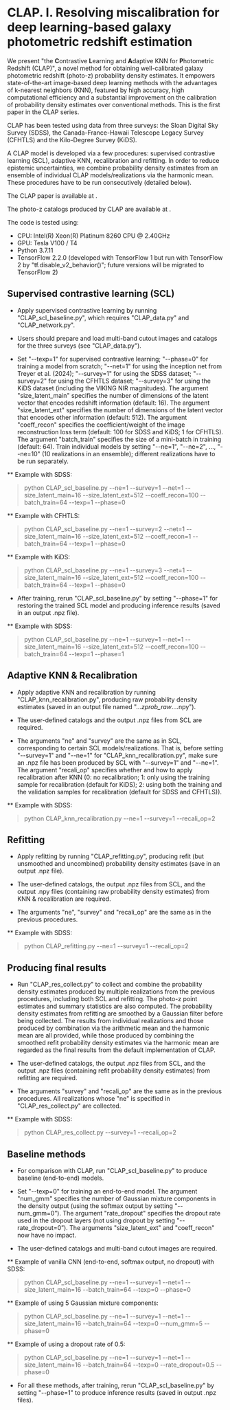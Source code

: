 # CLAP. I. Resolving miscalibration for deep learning-based galaxy photometric redshift estimation

We present "the **C**ontrastive **L**earning and **A**daptive KNN for **P**hotometric Redshift (CLAP)", a novel method for obtaining well-calibrated galaxy photometric redshift (photo-z) probability density estimates. It empowers state-of-the-art image-based deep learning methods with the advantages of k-nearest neighbors (KNN), featured by high accuracy, high computational efficiency and a substantial improvement on the calibration of probability density estimates over conventional methods. This is the first paper in the CLAP series.

CLAP has been tested using data from three surveys: the Sloan Digital Sky Survey (SDSS), the Canada-France-Hawaii Telescope Legacy Survey (CFHTLS) and the Kilo-Degree Survey (KiDS).

A CLAP model is developed via a few procedures: supervised contrastive learning (SCL), adaptive KNN, recalibration and refitting. In order to reduce epistemic uncertainties, we combine probability density estimates from an ensemble of individual CLAP models/realizations via the harmonic mean. These procedures have to be run consecutively (detailed below).

The CLAP paper is available at .

The photo-z catalogs produced by CLAP are available at .

The code is tested using:
- CPU: Intel(R) Xeon(R) Platinum 8260 CPU @ 2.40GHz
- GPU: Tesla V100 / T4
- Python 3.7.11
- TensorFlow 2.2.0 (developed with TensorFlow 1 but run with TensorFlow 2 by "tf.disable_v2_behavior()"; future versions will be migrated to TensorFlow 2)

## Supervised contrastive learning (SCL)

- Apply supervised contrastive learning by running "CLAP_scl_baseline.py", which requires "CLAP_data.py" and "CLAP_network.py".

- Users should prepare and load multi-band cutout images and catalogs for the three surveys (see "CLAP_data.py").

- Set "--texp=1" for supervised contrastive learning; "--phase=0" for training a model from scratch; "--net=1" for using the inception net from Treyer et al. (2024); "--survey=1" for using the SDSS dataset; "--survey=2" for using the CFHTLS dataset; "--survey=3" for using the KiDS dataset (including the VIKING NIR magnitudes). The argument "size_latent_main" specifies the number of dimensions of the latent vector that encodes redshift information (default: 16). The argument "size_latent_ext" specifies the number of dimensions of the latent vector that encodes other information (default: 512). The argument "coeff_recon" specifies the coefficient/weight of the image reconstruction loss term (default: 100 for SDSS and KiDS; 1 for CFHTLS). The argument "batch_train" specifies the size of a mini-batch in training (default: 64). Train individual models by setting "--ne=1", "--ne=2", …, "--ne=10" (10 realizations in an ensemble); different realizations have to be run separately. 

** Example with SDSS:
> python CLAP_scl_baseline.py --ne=1 --survey=1 --net=1 --size_latent_main=16 --size_latent_ext=512 --coeff_recon=100 --batch_train=64 --texp=1 --phase=0

** Example with CFHTLS:
> python CLAP_scl_baseline.py --ne=1 --survey=2 --net=1 --size_latent_main=16 --size_latent_ext=512 --coeff_recon=1 --batch_train=64 --texp=1 --phase=0

** Example with KiDS:
> python CLAP_scl_baseline.py --ne=1 --survey=3 --net=1 --size_latent_main=16 --size_latent_ext=512 --coeff_recon=100 --batch_train=64 --texp=1 --phase=0

- After training, rerun "CLAP_scl_baseline.py" by setting "--phase=1" for restoring the trained SCL model and producing inference results (saved in an output .npz file).

** Example with SDSS:
> python CLAP_scl_baseline.py --ne=1 --survey=1 --net=1 --size_latent_main=16 --size_latent_ext=512 --coeff_recon=100 --batch_train=64 --texp=1 --phase=1

## Adaptive KNN & Recalibration

- Apply adaptive KNN and recalibration by running "CLAP_knn_recalibration.py", producing raw probability density estimates (saved in an output file named "..._zprob_raw_....npy").

- The user-defined catalogs and the output .npz files from SCL are required.
 
- The arguments "ne" and "survey" are the same as in SCL, corresponding to certain SCL models/realizations. That is, before setting "--survey=1" and "--ne=1" for "CLAP_knn_recalibration.py", make sure an .npz file has been produced by SCL with "--survey=1" and "--ne=1". The argument "recali_op" specifies whether and how to apply recalibration after KNN (0: no recalibration; 1: only using the training sample for recalibration (default for KiDS); 2: using both the training and the validation samples for recalibration (default for SDSS and CFHTLS)).

** Example with SDSS:
> python CLAP_knn_recalibration.py --ne=1 --survey=1 --recali_op=2

## Refitting

- Apply refitting by running "CLAP_refitting.py", producing refit (but unsmoothed and uncombined) probability density estimates (save in an output .npz file).

- The user-defined catalogs, the output .npz files from SCL, and the output .npy files (containing raw probability density estimates) from KNN & recalibration are required.

- The arguments "ne", "survey" and "recali_op" are the same as in the previous procedures.

** Example with SDSS:
> python CLAP_refitting.py --ne=1 --survey=1 --recali_op=2

## Producing final results

- Run "CLAP_res_collect.py" to collect and combine the probability density estimates produced by multiple realizations from the previous procedures, including both SCL and refitting. The photo-z point estimates and summary statistics are also computed. The probability density estimates from refitting are smoothed by a Gaussian filter before being collected. The results from individual realizations and those produced by combination via the arithmetic mean and the harmonic mean are all provided, while those produced by combining the smoothed refit probability density estimates via the harmonic mean are regarded as the final results from the default implementation of CLAP.

- The user-defined catalogs, the output .npz files from SCL, and the output .npz files (containing refit probability density estimates) from refitting are required.

- The arguments "survey" and "recali_op" are the same as in the previous procedures. All realizations whose "ne" is specified in "CLAP_res_collect.py" are collected.

** Example with SDSS:
> python CLAP_res_collect.py --survey=1 --recali_op=2

## Baseline methods

- For comparison with CLAP, run "CLAP_scl_baseline.py" to produce baseline (end-to-end) models.

- Set "--texp=0" for training an end-to-end model. The argument "num_gmm" specifies the number of Gaussian mixture components in the density output (using the softmax output by setting "--num_gmm=0”). The argument "rate_dropout" specifies the dropout rate used in the dropout layers (not using dropout by setting "--rate_dropout=0”). The arguments "size_latent_ext" and "coeff_recon" now have no impact.

- The user-defined catalogs and multi-band cutout images are required.

** Example of vanilla CNN (end-to-end, softmax output, no dropout) with SDSS:
> python CLAP_scl_baseline.py --ne=1 --survey=1 --net=1 --size_latent_main=16 --batch_train=64 --texp=0 --phase=0

** Example of using 5 Gaussian mixture components:
> python CLAP_scl_baseline.py --ne=1 --survey=1 --net=1 --size_latent_main=16 --batch_train=64 --texp=0 --num_gmm=5 --phase=0

** Example of using a dropout rate of 0.5:
> python CLAP_scl_baseline.py --ne=1 --survey=1 --net=1 --size_latent_main=16 --batch_train=64 --texp=0 --rate_dropout=0.5 --phase=0

- For all these methods, after training, rerun "CLAP_scl_baseline.py" by setting "--phase=1" to produce inference results (saved in output .npz files).
